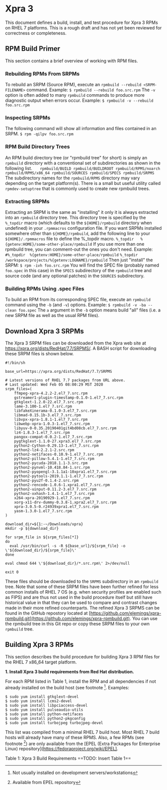 
# Xpra 3
This document defines a build, install, and test procedure for Xpra 3 RPMs on RHEL 7 platforms.
This is a rough draft and has not yet been reviewed for correctness or completeness.

## RPM Build Primer
This section contains a brief overview of working with RPM files.

### Rebuilding RPMs From SRPMs
To rebuild an SRPM (Source RPM), execute an `rpmbuild --rebuild <SRPM-FILENAME>` command.  Example:
	`$ rpmbuild --rebuild foo.src.rpm`
The `-v` option is often added to many `rpmbuild` commands to produce more diagnostic output when errors occur.  Example:
	`$ rpmbuild -v --rebuild foo.src.rpm`

### Inspecting SRPMs
The following command will show all information and files contained in an SRPM.
	`$ rpm -qilpv foo.src.rpm`

### RPM Build Directory Trees
An RPM build directory tree (or "rpmbuild tree" for short) is simply an `rpmbuild` directory with a conventional set of subdirectories as shown in the following list.
`	rpmbuild/BUILD
	rpmbuild/BUILDROOT
	rpmbuild/RPMS/noarch
	rpmbuild/RPMS/x86_64
	rpmbuild/SOURCES
	rpmbuild/SPECS
	rpmbuild/SRPMS`
The subdirectory names for the `rpmbuild/RPMS` directory may vary depending on the target platform(s).  There is a small but useful utility called `rpmdev-setuptree` that is commonly used to create new rpmbuild trees.

### Extracting SRPMs
Extracting an SRPM is the same as "installing" it only it is always extracted into an `rpmbuild` directory tree.  This directory tree is specified by the `%_topdir` macro (which defaults to the `${HOME}/rpmbuild` directory when undefined) in your `.rpmmacros` configuration file.  If you want SRPMs installed somewhere other than `${HOME}/rpmbuild`, add the following line to your `${HOME}/.rpmmacros` file to define the %_topdir macro.
	`%_topdir	%{getenv:HOME}/some-other-place/rpmbuild`
If you use more than one rpmbuild tree, you can comment-out the ones you don't need.  Example:
	`#%_topdir	%{getenv:HOME}/some-other-place/rpmbuild`
	`%_topdir	/workspace/projects/%{getenv:LOGNAME}/rpmbuild`
Then just "install" the SRPM:
	`$ rpm -ivh foo.src.rpm`
You will find the SPEC file (probably named `foo.spec` in this case) in the `SPECS` subdirectory of the `rpmbuild` tree and source code (and any optional patches) in the `SOURCES` subdirectory.

### Building RPMs Using .spec Files
To build an RPM from its corresponding SPEC file, execute an `rpmbuild` command using the `-b` (and `-v`) options.  Example:
	`$ rpmbuild -v -ba --clean foo.spec`
The `a` argument in the `-b` option means build "all" files (i.e. a new SRPM file as well as the usual RPM files).


## Download Xpra 3 SRPMs
The Xpra 3 SRPM files can be downloaded from the Xpra web site at <https://xpra.org/dists/RedHat/7.7/SRPMS/>.  A BASH script for downloading these SRPM files is shown below.

    #!/bin/sh
    
    base_url=https://xpra.org/dists/RedHat/7.7/SRPMS
    
    # Latest versions of RHEL 7.7 packages from URL above.
    # Last updated: Wed Feb 05 08:00:29 MST 2020
    srpm_files=(
	    ffmpeg-xpra-4.2.2-2.el7_7.src.rpm
	    gstreamer1-plugin-timestamp-0.1.0-1.el7_7.src.rpm
	    gtkglext-1.2.0-22.el7_7.src.rpm
	    lame-3.100-1.el7_7.src.rpm
	    libfakeXinerama-0.1.0-3.el7_7.src.rpm
	    libmad-0.15.1b-3.el7_7.src.rpm
	    libvpx-xpra-1.8.1-1.el7_7.src.rpm
	    libwebp-xpra-1.0.3-1.el7_7.src.rpm
	    libyuv-0-0.35.20190401git4bd08cb.el7_7.src.rpm
	    lz4-1.8.3-1.el7_7.src.rpm
	    pangox-compat-0.0.2-1.el7_7.src.rpm
	    pygtkglext-1.1.0-27.xpra3.el7_7.src.rpm
	    python2-Cython-0.29.13-1.el7_7.src.rpm
	    python2-lz4-2.2.1-2.src.rpm
	    python2-netifaces-0.10.9-1.el7_7.src.rpm
	    python2-pillow-5.4.1-1.el7_7.src.rpm
	    python2-pycuda-2018.1.1-3.src.rpm
	    python2-pynvml-10.418.84-1.src.rpm
	    python2-pyopengl-3.1.1a1-10xpra1.el7_7.src.rpm
	    python2-pytools-2019.1.1-1.el7_7.src.rpm
	    python2-pyu2f-0.1.4-2.src.rpm
	    python2-rencode-1.0.6-1.xpra1.el7_7.src.rpm
	    python2-uinput-0.11.2-3.el7_7.src.rpm
	    python2-xxhash-1.4.1-1.el7_7.src.rpm
	    x264-xpra-20190929-1.el7_7.src.rpm
	    xorg-x11-drv-dummy-0.3.8-1.xpra2.el7_7.src.rpm
	    xpra-3.0.5-0.r24939xpra1.el7_7.src.rpm
	    yasm-1.3.0-1.el7_7.src.rpm
    )
    
    download_dir=${1:-~/Downloads/xpra}
    mkdir -p ${download_dir}
    
    for srpm_file in ${srpm_files[*]}
    do
      eval /usr/bin/curl -s -R ${base_url}/${srpm_file} -o \'${download_dir}/${srpm_file}\'
    done
    
    eval chmod 644 \'${download_dir}/*.src.rpm\' 2>/dev/null
    
    exit 0

These files should be downloaded to the `SRPMS` subdirectory in an `rpmbuild` tree.  Note that some of these SRPM files have been further refined for less common installs of RHEL 7 OS (e.g. when security profiles are enabled such as FIPS) and are thus not used in the build procedure itself but still have historical value in that they can be used to compare and contrast changes made in their more refined counterparts.
The refined Xpra 3 SRPMS can be found in the GitHub repostory located at [https://github.com/elemings/xpra-rpmbuild.git](https://github.com/elemings/xpra-rpmbuild.git).  You can use the rpmbuild tree in this Git repo or copy these SRPM files to your own `rpmbuild` tree.

## Building Xpra 3 RPMs
This section describes the build procedure for building Xpra 3 RPM files for the RHEL 7 x86_64 target platform.

**1. Install Xpra 3 build requirements from Red Hat distribution.**

For each RPM listed in Table 1, install the RPM and all dependencies if not already installed on the build host (see footnote [^1].  Examples:

    $ sudo yum install gtkglext-devel
    $ sudo yum install lcms2-devel
    $ sudo yum install libpciaccess-devel
    $ sudo yum install pulseaudio-utils
    $ sudo yum install python-netifaces
    $ sudo yum install python2-pkgconfig
    $ sudo yum install turbojpeg turbojpeg-devel

This list was compiled from a minimal RHEL 7 build host.  Most RHEL 7 build hosts will already have many of these RPMS.  Also, a few RPMs (see footnote [^2]) are only available from the [EPEL (Extra Packages for Enterprise Linux) repository](https://fedoraproject.org/wiki/EPEL].

Table 1: Xpra 3 Build Requirements
==TODO: Insert Table 1==
[^1]: Not usually installed on development servers/workstations
[^2]: Available from EPEL repository
[^3]: Xpra version is very similar to RHEL/EPEL version


